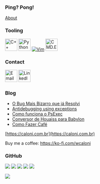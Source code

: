 ### Ping? Pong!

[About](https://caloni.com.br/2007-06.html#about)

### Tooling

<a href="https://cplusplus.com/" target="_blank"><img src="https://cdn.worldvectorlogo.com/logos/c.svg" alt="C++" width="40" height="40" /></a>
<a href="https://www.python.org/" target="_blank"><img src="https://www.vectorlogo.zone/logos/python/python-icon.svg" alt="Python" width="40" height="40" /></a>
<a href="https://www.vim.org/" target="_blank"><img src="https://www.vim.org/images/vim_header.gif" alt="Vim" /></a>
<a href="https://learn.microsoft.com/en-us/windows-server/administration/windows-commands/cmd" target="_blank"><img src="https://static.wikia.nocookie.net/logopedia/images/8/86/Windows_3.x_logo.svg" alt="CMD.EXE" width="40" height="40" /></a>

### Contact

<a href="mailto:wanderleycaloni@gmail.com"><img src="https://www.vectorlogo.zone/logos/gmail/gmail-icon.svg" alt="Email" width="40" height="40" /></a>
<a href="https://www.linkedin.com/in/wanderleycaloni/" target="_blank"><img src="https://www.vectorlogo.zone/logos/linkedin/linkedin-icon.svg" alt="LinkedIn" width="40" height="40" /></a>

### Blog

<!-- BLOG:START -->
- [O Bug Mais Bizarro que já Resolvi](https://caloni.com.br/2020-05.html#o_bug_mais_bizarro_que_ja_resolvi)
- [Antidebugging using exceptions](https://caloni.com.br/2008-07.html#antidebugging_using_exceptions_part_one)
- [Como funciona o PsExec](https://caloni.com.br/2008-10.html#como_funciona_o_psexec)
- [Conversor de Houaiss para Babylon](https://caloni.com.br/2008-02.html#conversor_de_houaiss_para_babylon_parte_1)
- [Como Fazer Café](https://caloni.com.br/2023-06.html#como_fazer_cafe)
<!-- BLOG:END -->

[https://caloni.com.br](https://caloni.com.br)

Buy me a coffee: https://ko-fi.com/wcaloni

### GitHub

![](https://github-profile-summary-cards.vercel.app/api/cards/profile-details?username=caloni&theme=github)
![](https://github-profile-summary-cards.vercel.app/api/cards/repos-per-language?username=caloni&theme=github)
![](https://github-profile-summary-cards.vercel.app/api/cards/most-commit-language?username=caloni&theme=github)
![](https://github-profile-summary-cards.vercel.app/api/cards/stats?username=caloni&theme=github)
![](https://github-profile-summary-cards.vercel.app/api/cards/productive-time?username=caloni&theme=github)

![](https://komarev.com/ghpvc/?username=caloni)
